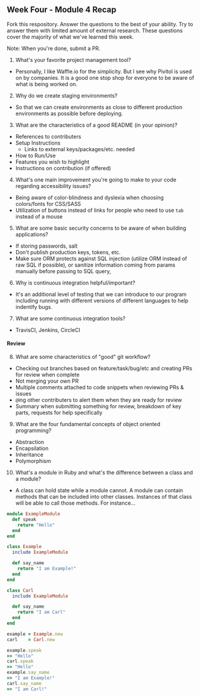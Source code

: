 ## Week Four - Module 4 Recap

Fork this respository. Answer the questions to the best of your ability. Try to answer them with limited amount of external research. These questions cover the majority of what we've learned this week. 

Note: When you're done, submit a PR. 

1. What's your favorite project management tool?
  - Personally, I like Waffle.io for the simplicity. But I see why Pivitol is used on by companies. It is a good one stop shop for everyone to be aware of what is being worked on. 
2. Why do we create staging environments?
  - So that we can create environments as close to different production environments as possible before deploying.
3. What are the characteristics of a good README (in your opinion)?
  - References to contributers
  - Setup Instructions
    - Links to external keys/packages/etc. needed
  - How to Run/Use
  - Features you wish to highlight
  - Instructions on contribution (if offered)
4. What's one main improvement you're going to make to your code regarding accessibility issues?
  - Being aware of color-blindness and dyslexia when choosing colors/fonts for CSS/SASS
  - Utilization of buttons instead of links for people who need to use `tab` instead of a mouse
5. What are some basic security concerns to be aware of when building applications?
  - If storing passwords, salt
  - Don't publish production keys, tokens, etc.
  - Make sure ORM protects against SQL injection (utilize ORM instead of raw SQL if possible), or sanitize information coming from params manually before passing to SQL query,
6. Why is continuous integration helpful/important?
  - It's an additional level of testing that we can introduce to our program including running with different versions of different languages to help indentify bugs. 
7. What are some continuous integration tools?
  - TravisCI, Jenkins, CircleCI

#### Review  

8. What are some characteristics of "good" git workflow?
  - Checking out branches based on feature/task/bug/etc and creating PRs for review when complete
  - Not merging your own PR
  - Multiple comments attached to code snippets when reviewing PRs & issues
  - `@`ing other contributers to alert them when they are ready for review
  - Summary when submitting something for review, breakdown of key parts, requests for help specifically
9. What are the four fundamental concepts of object oriented programming?
  - Abstraction
  - Encapsilation
  - Inheritance
  - Polymorphism
10. What's a module in Ruby and what's the difference between a class and a module?
  - A class can hold state while a module cannot. A module can contain methods that can be included into other classes. Instances of that class will be able to call those methods. For instance...
```ruby
module ExampleModule
  def speak
    return "Hello"
  end
end

class Example
  include ExampleModule

  def say_name
    return "I am Example!"
  end
end

class Carl
  include ExampleModule

  def say_name
    return "I am Carl"
  end
end

example = Example.new
carl    = Carl.new

example.speak
=> "Hello"
carl.speak
=> "Hello"
example.say_name
=> "I am Example!"
carl.say_name
=> "I am Carl!"
```
